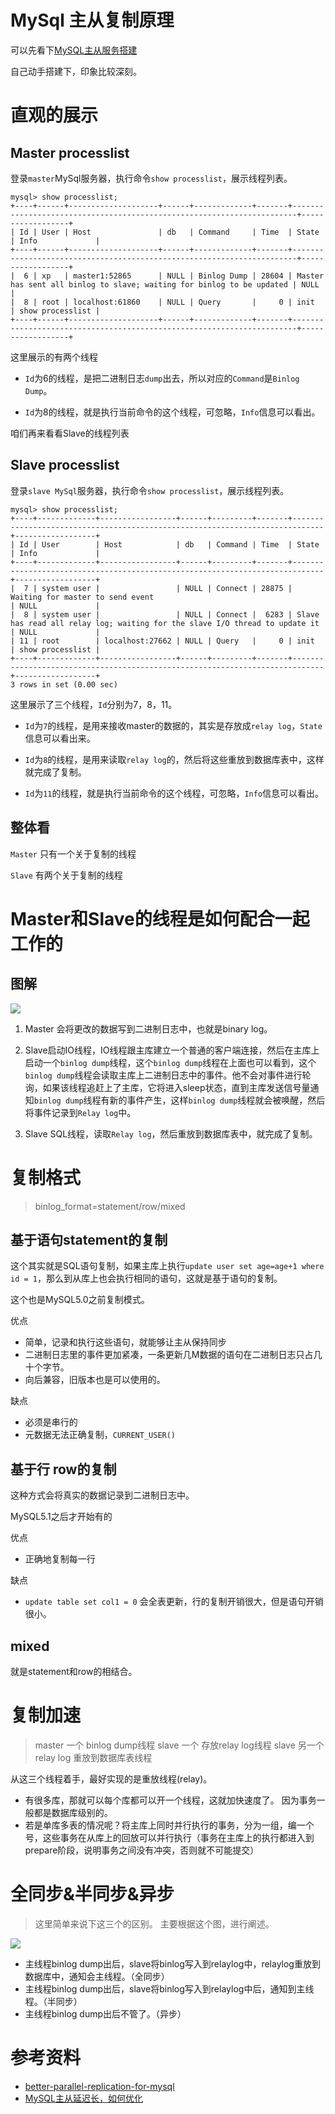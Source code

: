 # MySql 主从复制原理
可以先看下[MySQL主从服务搭建](mysql-build-master-slave)

自己动手搭建下，印象比较深刻。

# 直观的展示
## Master processlist
登录`master`MySql服务器，执行命令`show processlist`，展示线程列表。

```
mysql> show processlist;
+----+------+--------------------+------+-------------+-------+-----------------------------------------------------------------------+------------------+
| Id | User | Host               | db   | Command     | Time  | State                                                                 | Info             |
+----+------+--------------------+------+-------------+-------+-----------------------------------------------------------------------+------------------+
|  6 | xp   | master1:52865      | NULL | Binlog Dump | 28604 | Master has sent all binlog to slave; waiting for binlog to be updated | NULL             |
|  8 | root | localhost:61860    | NULL | Query       |     0 | init                                                                  | show processlist |
+----+------+--------------------+------+-------------+-------+-----------------------------------------------------------------------+------------------+
```

这里展示的有两个线程

- `Id`为6的线程，是把二进制日志`dump`出去，所以对应的`Command`是`Binlog Dump`。

- `Id`为8的线程，就是执行当前命令的这个线程，可忽略，`Info`信息可以看出。

咱们再来看看Slave的线程列表
## Slave processlist

登录`slave MySql`服务器，执行命令`show processlist`，展示线程列表。

```
mysql> show processlist;
+----+-------------+-----------------+------+---------+-------+-----------------------------------------------------------------------------+------------------+
| Id | User        | Host            | db   | Command | Time  | State                                                                       | Info             |
+----+-------------+-----------------+------+---------+-------+-----------------------------------------------------------------------------+------------------+
|  7 | system user |                 | NULL | Connect | 28875 | Waiting for master to send event                                            | NULL             |
|  8 | system user |                 | NULL | Connect |  6283 | Slave has read all relay log; waiting for the slave I/O thread to update it | NULL             |
| 11 | root        | localhost:27662 | NULL | Query   |     0 | init                                                                        | show processlist |
+----+-------------+-----------------+------+---------+-------+-----------------------------------------------------------------------------+------------------+
3 rows in set (0.00 sec)
```

这里展示了三个线程，`Id`分别为7，8，11。


- `Id`为`7`的线程，是用来接收master的数据的，其实是存放成`relay log`，`State`信息可以看出来。

- `Id`为`8`的线程，是用来读取`relay log`的，然后将这些重放到数据库表中，这样就完成了复制。

- `Id`为`11`的线程，就是执行当前命令的这个线程，可忽略，`Info`信息可以看出。

## 整体看
`Master` 只有一个关于复制的线程

`Slave`  有两个关于复制的线程

# Master和Slave的线程是如何配合一起工作的

## 图解

![](image/mysql-replication.jpg)

1. Master 会将更改的数据写到二进制日志中，也就是binary log。

2. Slave启动IO线程，IO线程跟主库建立一个普通的客户端连接，然后在主库上启动一个`binlog dump`线程，这个`binlog dump`线程在上面也可以看到，这个`binlog dump`线程会读取主库上二进制日志中的事件。他不会对事件进行轮询，如果该线程追赶上了主库，它将进入sleep状态，直到主库发送信号量通知`binlog dump`线程有新的事件产生，这样`binlog dump`线程就会被唤醒，然后将事件记录到`Relay log`中。

3. Slave SQL线程，读取`Relay log`，然后重放到数据库表中，就完成了复制。

# 复制格式

> binlog_format=statement/row/mixed

## 基于语句statement的复制
这个其实就是SQL语句复制，如果主库上执行`update user set age=age+1 where id = 1`，那么到从库上也会执行相同的语句，这就是基于语句的复制。

这个也是MySQL5.0之前复制模式。

优点
- 简单，记录和执行这些语句，就能够让主从保持同步
- 二进制日志里的事件更加紧凑，一条更新几M数据的语句在二进制日志只占几十个字节。
- 向后兼容，旧版本也是可以使用的。

缺点
- 必须是串行的
- 元数据无法正确复制，`CURRENT_USER()`

## 基于行 row的复制
这种方式会将真实的数据记录到二进制日志中。

MySQL5.1之后才开始有的

优点
- 正确地复制每一行

缺点
- `update table set col1 = 0` 会全表更新，行的复制开销很大，但是语句开销很小。


## mixed
就是statement和row的相结合。

# 复制加速
> master 一个 binlog dump线程
> slave 一个 存放relay log线程
> slave 另一个 relay log 重放到数据库表线程

从这三个线程着手，最好实现的是重放线程(relay)。

- 有很多库，那就可以每个库都可以开一个线程，这就加快速度了。 因为事务一般都是数据库级别的。
- 若是单库多表的情况呢？将主库上同时并行执行的事务，分为一组，编一个号，这些事务在从库上的回放可以并行执行（事务在主库上的执行都进入到prepare阶段，说明事务之间没有冲突，否则就不可能提交）

# 全同步&半同步&异步
> 这里简单来说下这三个的区别。
> 主要根据这个图，进行阐述。

![](image/mysql-replication.jpg)

- 主线程binlog dump出后，slave将binlog写入到relaylog中，relaylog重放到数据库中，通知会主线程。（全同步）
- 主线程binlog dump出后，slave将binlog写入到relaylog中后，通知到主线程。（半同步）
- 主线程binlog dump出后不管了。（异步）




# 参考资料
- [better-parallel-replication-for-mysql](https://medium.com/booking-com-infrastructure/better-parallel-replication-for-mysql-14e2d7857813)
- [MySQL主从延迟长，如何优化](https://mp.weixin.qq.com/s/pP2f7CYbT7ftM0tvk9c4mQ)
